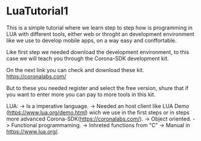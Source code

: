 # LuaTutorial1
This is a simple tutorial where we learn step to step how is programming in LUA with different tools, either web or throght an development environment like we use to develop mobile apps, on a way easy and conffortable.

Like first step we needed download the development environment, to this case we will teach you through the Corona-SDK development kit.

On the next link you can check and download these kit. https://coronalabs.com/

But to these you needed register and select the free version, shure that if you want to enter more you can pay to more tools in this kit.

LUA: 
-> Is a imperative language.
-> Needed an host client like LUA Demo (https://www.lua.org/demo.html) wich we use in the first steps or in steps more advanced Corona-SDK(https://coronalabs.com/).
-> Object oriented.
-> Functional programmaming.
-> Inhreted functions from "C"
-> Manual in https://www.lua.org/.
